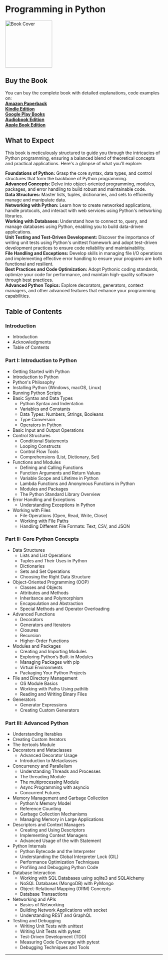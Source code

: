 # Programming in Python
<img src="https://is1-ssl.mzstatic.com/image/thumb/Publication211/v4/57/3d/dc/573ddc23-30ba-6c4c-359b-184d80f428ba/5f730f6c-63e7-4462-b7b3-630e7f98364e_cover_image.png/626x0w.webp" alt="Book Cover" width="150" />

## Buy the Book
You can buy the complete book with detailed explanations, code examples on:  
**[Amazon Paperback](https://www.amazon.com/dp/B0DPCDFTNB)**  
**[Kindle Edition](https://www.amazon.com/dp/B0DPBLPB9W)**  
**[Google Play Books](https://play.google.com/store/books/details?id=Dik0EQAAQBAJ)**  
**[Audiobook Edition](https://play.google.com/store/audiobooks/details?id=AQAAAEDywxWD9M)**  
**[Apple Book Edition](https://books.apple.com/us/book/programming-in-python/id6738776486)**  

## What to Expect
This book is meticulously structured to guide you through the intricacies of Python programming, ensuring a balanced blend of theoretical concepts and practical applications. Here's a glimpse of what you'll explore:  

**Foundations of Python:** Grasp the core syntax, data types, and control structures that form the backbone of Python programming.  
**Advanced Concepts:** Delve into object-oriented programming, modules, packages, and error handling to build robust and maintainable code.  
**Data Structures:** Master lists, tuples, dictionaries, and sets to efficiently manage and manipulate data.  
**Networking with Python:** Learn how to create networked applications, handle protocols, and interact with web services using Python's networking libraries.  
**Working with Databases:** Understand how to connect to, query, and manage databases using Python, enabling you to build data-driven applications.  
**Unit Testing and Test-Driven Development:** Discover the importance of writing unit tests using Python's unittest framework and adopt test-driven development practices to ensure code reliability and maintainability.  
**File Handling and Exceptions:** Develop skills in managing file I/O operations and implementing effective error handling to ensure your programs are both functional and resilient.  
**Best Practices and Code Optimization:** Adopt Pythonic coding standards, optimize your code for performance, and maintain high-quality software through best practices.  
**Advanced Python Topics:** Explore decorators, generators, context managers, and other advanced features that enhance your programming capabilities.  

## Table of Contents

### Introduction
- Introduction
- Acknowledgments
- Table of Contents

### Part I: Introduction to Python
- Getting Started with Python
- Introduction to Python
- Python's Philosophy
- Installing Python (Windows, macOS, Linux)
- Running Python Scripts
- Basic Syntax and Data Types
  - Python Syntax and Indentation
  - Variables and Constants
  - Data Types: Numbers, Strings, Booleans
  - Type Conversion
  - Operators in Python
- Basic Input and Output Operations
- Control Structures
  - Conditional Statements
  - Looping Constructs
  - Control Flow Tools
  - Comprehensions (List, Dictionary, Set)
- Functions and Modules
  - Defining and Calling Functions
  - Function Arguments and Return Values
  - Variable Scope and Lifetime in Python
  - Lambda Functions and Anonymous Functions in Python
  - Modules and Packages
  - The Python Standard Library Overview
- Error Handling and Exceptions
  - Understanding Exceptions in Python
- Working with Files
  - File Operations (Open, Read, Write, Close)
  - Working with File Paths
  - Handling Different File Formats: Text, CSV, and JSON

### Part II: Core Python Concepts
- Data Structures
  - Lists and List Operations
  - Tuples and Their Uses in Python
  - Dictionaries
  - Sets and Set Operations
  - Choosing the Right Data Structure
- Object-Oriented Programming (OOP)
  - Classes and Objects
  - Attributes and Methods
  - Inheritance and Polymorphism
  - Encapsulation and Abstraction
  - Special Methods and Operator Overloading
- Advanced Functions
  - Decorators
  - Generators and Iterators
  - Closures
  - Recursion
  - Higher-Order Functions
- Modules and Packages
  - Creating and Importing Modules
  - Exploring Python’s Built-in Modules
  - Managing Packages with pip
  - Virtual Environments
  - Packaging Your Python Projects
- File and Directory Management
  - OS Module Basics
  - Working with Paths Using pathlib
  - Reading and Writing Binary Files
- Generators
  - Generator Expressions
  - Creating Custom Generators

### Part III: Advanced Python
- Understanding Iterables
- Creating Custom Iterators
- The itertools Module
- Decorators and Metaclasses
  - Advanced Decorator Usage
  - Introduction to Metaclasses
- Concurrency and Parallelism
  - Understanding Threads and Processes
  - The threading Module
  - The multiprocessing Module
  - Async Programming with asyncio
  - Concurrent Futures
- Memory Management and Garbage Collection
  - Python's Memory Model
  - Reference Counting
  - Garbage Collection Mechanisms
  - Managing Memory in Large Applications
- Descriptors and Context Managers
  - Creating and Using Descriptors
  - Implementing Context Managers
  - Advanced Usage of the with Statement
- Python Internals
  - Python Bytecode and the Interpreter
  - Understanding the Global Interpreter Lock (GIL)
  - Performance Optimization Techniques
  - Profiling and Debugging Python Code
- Database Interaction
  - Working with SQL Databases using sqlite3 and SQLAlchemy
  - NoSQL Databases (MongoDB) with PyMongo
  - Object-Relational Mapping (ORM) Concepts
  - Database Transactions
- Networking and APIs
  - Basics of Networking
  - Building Network Applications with socket
  - Understanding REST and GraphQL
- Testing and Debugging
  - Writing Unit Tests with unittest
  - Writing Unit Tests with pytest
  - Test-Driven Development (TDD)
  - Measuring Code Coverage with pytest
  - Debugging Techniques and Tools

---

